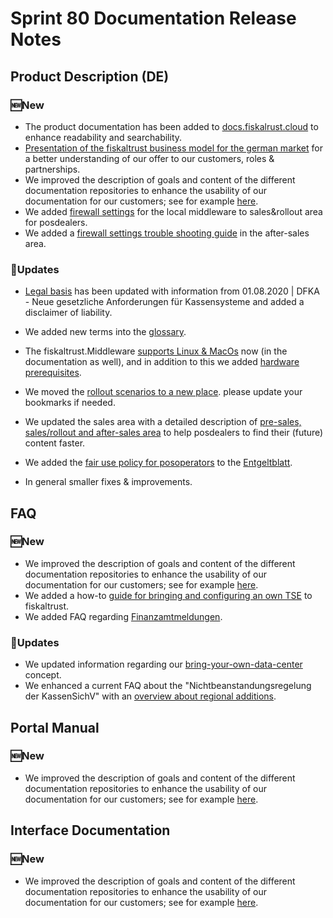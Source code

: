 # Sprint 80 Documentation Release Notes

## Product Description (DE)

### :new:New

- The product documentation has been added to [docs.fiskalrust.cloud](https://docs.fiskaltrust.cloud/doc/productdescription-de-doc/README.html) to enhance readability and searchability.
- [Presentation of the fiskaltrust business model for the german market](https://docs.fiskaltrust.cloud/doc/productdescription-de-doc/product-service-description/DE-business-model.html) for a better understanding of our offer to our customers, roles & partnerships. 
- We improved the description of goals and content of the different documentation repositories to enhance the usability of our documentation for our customers; see for example [here](https://docs.fiskaltrust.cloud/doc/productdescription-de-doc/README.html#weitere-öffentliche-fiskaltrust-repositories).
- We added [firewall settings](https://github.com/fiskaltrust/productdescription-de-doc/blob/master/for-posdealers/03-sales/firewall-settings.md) for the local middleware to sales&rollout area for posdealers.
- We added a [firewall settings trouble shooting guide](https://github.com/fiskaltrust/productdescription-de-doc/blob/master/for-posdealers/04-after-sales/troubleshooting-firewall.md) in the after-sales area.

### :repeat:Updates

- [Legal basis](https://github.com/fiskaltrust/productdescription-de-doc/blob/master/product-service-description/DE-rechtliche-grundlagen.md) has been updated with information from 01.08.2020 | DFKA - Neue gesetzliche Anforderungen für Kassensysteme and added a disclaimer of liability.
- We added new terms into the [glossary](https://docs.fiskaltrust.cloud/doc/productdescription-de-doc/glossar/README.html).
- The fiskaltrust.Middleware [supports Linux & MacOs](https://docs.fiskaltrust.cloud/doc/productdescription-de-doc/product-service-description/compliance-as-a-service/produkte/4445-0003-lokal-installierte-middleware.html#linux-macos) now (in the documentation as well), and in addition to this we added [hardware prerequisites](https://docs.fiskaltrust.cloud/doc/productdescription-de-doc/product-service-description/compliance-as-a-service/produkte/4445-0003-lokal-installierte-middleware.html#hardware-voraussetzungen).
- We moved the [rollout scenarios to a new place](https://docs.fiskaltrust.cloud/doc/productdescription-de-doc/for-posdealers/02-pre-sales/rollout-scenarios.html). please update your bookmarks if needed.
- We updated the sales area with a detailed description of [pre-sales, sales/rollout and after-sales area](https://docs.fiskaltrust.cloud/doc/productdescription-de-doc/for-posdealers/vertriebsmodell.html) to help posdealers to find their (future) content faster.
- We added the [fair use policy for posoperators](https://docs.fiskaltrust.cloud/doc/productdescription-de-doc/for-posoperators/tse-fiskaly-fair-use-policy.html) to the [Entgeltblatt](https://docs.fiskaltrust.cloud/doc/productdescription-de-doc/for-posoperators/endkunden-preisliste.html).

- In general smaller fixes & improvements.

## FAQ

### :new:New

- We improved the description of goals and content of the different documentation repositories to enhance the usability of our documentation for our customers; see for example [here](https://docs.fiskaltrust.cloud/doc/productdescription-de-doc/README.html#weitere-öffentliche-fiskaltrust-repositories).
- We added a how-to [guide for bringing and configuring an own TSE](https://github.com/fiskaltrust/faq/blob/master/qna/DE-bring-your-own-tse.md) to fiskaltrust.
- We added FAQ regarding [Finanzamtmeldungen](https://docs.fiskaltrust.cloud/doc/faq/qna/market-de.html#unsere-cloud-kasse-arbeitet-lediglich-mit-eingabegerätenterminals-die-keine-offlinefunktionalität-bieten-und-nur-bei-internet-verbindung-zum-rechenzentrum-vorgänge-aufzeichnen-können-die-aufzeichnungen-erfolgen-ausschließlich-auf-den-servern-im-rechenzentrum-cloud-damit-ist-das-rechenzentrum-lt-bsi-das-operational-environment-kann-ich-in-meinem-rechenzentrum-eine-eigene-tse-betreiben).

### :repeat:Updates
- We updated information regarding our [bring-your-own-data-center](https://docs.fiskaltrust.cloud/doc/faq/qna/market-de.html#voraussetzungen) concept.
- We enhanced a current FAQ about the "Nichtbeanstandungsregelung der KassenSichV" with an [overview about regional additions](https://docs.fiskaltrust.cloud/doc/faq/qna/market-de.html#regionale-ergänzungen-zur-nichtbeanstandungsregelung).

## Portal Manual

### :new:New

- We improved the description of goals and content of the different documentation repositories to enhance the usability of our documentation for our customers; see for example [here](https://docs.fiskaltrust.cloud/doc/productdescription-de-doc/README.html#weitere-öffentliche-fiskaltrust-repositories).

## Interface Documentation

### :new:New

- We improved the description of goals and content of the different documentation repositories to enhance the usability of our documentation for our customers; see for example [here](https://docs.fiskaltrust.cloud/doc/productdescription-de-doc/README.html#weitere-öffentliche-fiskaltrust-repositories).

